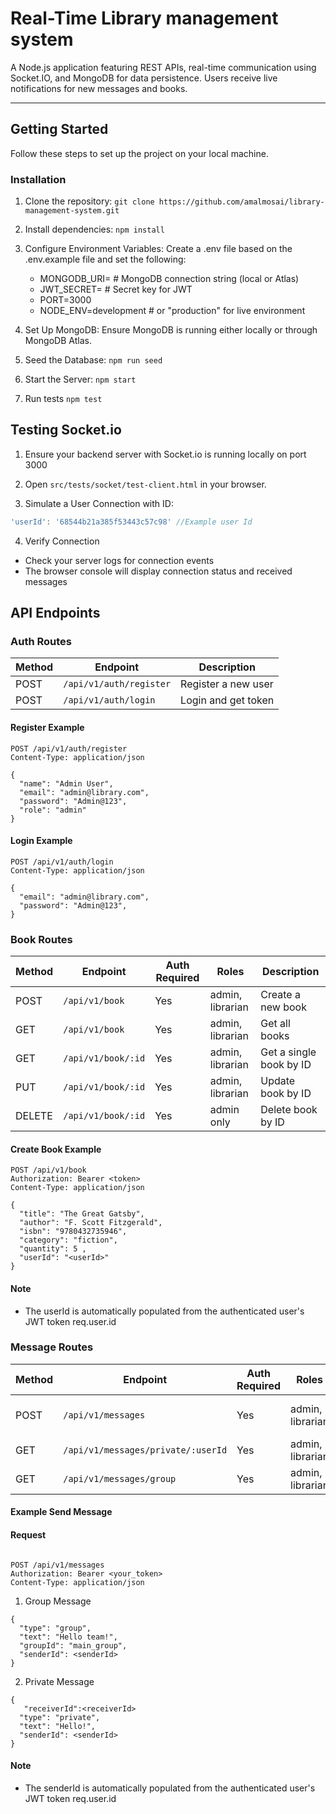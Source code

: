 # Real-Time Library management system

A Node.js application featuring REST APIs, real-time communication using Socket.IO, and MongoDB for data persistence. Users receive live notifications for new messages and books.

---

## Getting Started

Follow these steps to set up the project on your local machine.

### Installation

1. Clone the repository:
   `git clone https://github.com/amalmosai/library-management-system.git`

2. Install dependencies:
   `npm install`

3. Configure Environment Variables:
   Create a .env file based on the .env.example file and set the following:

    - MONGODB_URI=<your-mongodb-uri> # MongoDB connection string (local or Atlas)
    - JWT_SECRET=<your-jwt-secret> # Secret key for JWT
    - PORT=3000
    - NODE_ENV=development # or "production" for live environment

4. Set Up MongoDB:
   Ensure MongoDB is running either locally or through MongoDB Atlas.

5. Seed the Database:
   `npm run seed`

6. Start the Server:
   `npm start`

7. Run tests
   `npm test`

## Testing Socket.io

1. Ensure your backend server with Socket.io is running locally on port 3000

2. Open `src/tests/socket/test-client.html` in your browser.

3. Simulate a User Connection with ID:

```js
'userId': '68544b21a385f53443c57c98' //Example user Id
```

4. Verify Connection

- Check your server logs for connection events
- The browser console will display connection status and received messages

## API Endpoints

### Auth Routes

| Method | Endpoint                | Description         |
| ------ | ----------------------- | ------------------- |
| POST   | `/api/v1/auth/register` | Register a new user |
| POST   | `/api/v1/auth/login`    | Login and get token |

#### Register Example

```http
POST /api/v1/auth/register
Content-Type: application/json

{
  "name": "Admin User",
  "email": "admin@library.com",
  "password": "Admin@123",
  "role": "admin"
}
```

#### Login Example

```http
POST /api/v1/auth/login
Content-Type: application/json

{
  "email": "admin@library.com",
  "password": "Admin@123",
}
```

### Book Routes

| Method | Endpoint           | Auth Required | Roles            | Description             |
| ------ | ------------------ | ------------- | ---------------- | ----------------------- |
| POST   | `/api/v1/book`     | Yes           | admin, librarian | Create a new book       |
| GET    | `/api/v1/book`     | Yes           | admin, librarian | Get all books           |
| GET    | `/api/v1/book/:id` | Yes           | admin, librarian | Get a single book by ID |
| PUT    | `/api/v1/book/:id` | Yes           | admin, librarian | Update book by ID       |
| DELETE | `/api/v1/book/:id` | Yes           | admin only       | Delete book by ID       |

#### Create Book Example

```http
POST /api/v1/book
Authorization: Bearer <token>
Content-Type: application/json

{
  "title": "The Great Gatsby",
  "author": "F. Scott Fitzgerald",
  "isbn": "9780432735946",
  "category": "fiction",
  "quantity": 5 ,
  "userId": "<userId>"
}

```

#### Note

- The userId is automatically populated from the authenticated user's JWT token req.user.id

### Message Routes

| Method | Endpoint                           | Auth Required | Roles            | Description                    |
| ------ | ---------------------------------- | ------------- | ---------------- | ------------------------------ |
| POST   | `/api/v1/messages`                 | Yes           | admin, librarian | Send a message (group/private) |
| GET    | `/api/v1/messages/private/:userId` | Yes           | admin, librarian | Get private messages           |
| GET    | `/api/v1/messages/group`           | Yes           | admin, librarian | Get group messages             |

#### Example Send Message

#### Request

```http

POST /api/v1/messages
Authorization: Bearer <your_token>
Content-Type: application/json

```

1. Group Message

```
{
  "type": "group",
  "text": "Hello team!",
  "groupId": "main_group",
  "senderId": <senderId>
}
```

2. Private Message

```
{
   "receiverId":<receiverId>
  "type": "private",
  "text": "Hello!",
  "senderId": <senderId>
}

```

#### Note

- The senderId is automatically populated from the authenticated user's JWT token req.user.id
